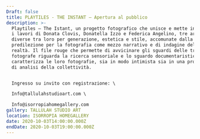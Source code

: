 ```yaml
---
Draft: false
title: PLAYTILES - THE INSTANT — Apertura al pubblico
description: >-
  Playtiles – The Istant, un progetto fotografico che unisce e mette in dialogo
  i lavori di Donata Clovis, Donatella Izzo e Federica Angelino, tre artiste
  diverse tra loro per generazione, estetica e stile, accomunate dalla
  predilezione per la fotografia come mezzo narrativo e di indagine della
  realtà. Il file rouge che permette di avvicinare gli sguardi delle tre
  fotografe riguarda la ricerca sensoriale e lo sguardo documentaristico che
  caratterizza le loro fotografie, sia in modo intimista sia in una prospettiva
  di analisi della collettività.


  Ingresso su invito con registrazione: \

  Info@tallulahstudioart.com \

  Info@isorropiahomegallery.com
gallery: TALLULAH STUDIO ART
location: ISORROPIA HOMEGALLERY
date: 2020-10-03T14:00:00.000Z
endDate: 2020-10-03T19:00:00.000Z
---
```

